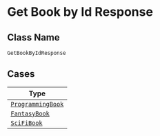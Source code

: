 
# Get Book by Id Response

## Class Name

`GetBookByIdResponse`

## Cases

| Type |
|  --- |
| [`ProgrammingBook`](../../../doc/models/programming-book.md) |
| [`FantasyBook`](../../../doc/models/fantasy-book.md) |
| [`SciFiBook`](../../../doc/models/sci-fi-book.md) |

